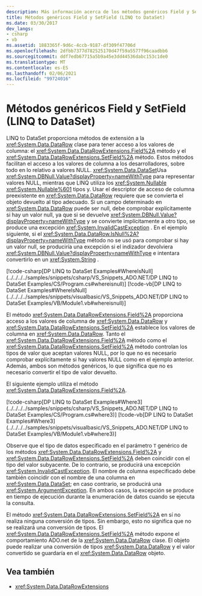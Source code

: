 ```yaml
---
description: Más información acerca de los métodos genéricos Field y SetField (LINQ to DataSet)
title: Métodos genéricos Field y SetField (LINQ to DataSet)
ms.date: 03/30/2017
dev_langs:
- csharp
- vb
ms.assetid: 1883365f-9d6c-4ccb-9187-df309f47706d
ms.openlocfilehash: 2dfbb7377d782525170d47f59a5577f96caadbb6
ms.sourcegitcommit: ddf7edb67715a5b9a45e3dd44536dabc153c1de0
ms.translationtype: MT
ms.contentlocale: es-ES
ms.lasthandoff: 02/06/2021
ms.locfileid: "99724016"
---
```

# <a name="generic-field-and-setfield-methods-linq-to-dataset"></a>Métodos genéricos Field y SetField (LINQ to DataSet)

LINQ to DataSet proporciona métodos de extensión a la <xref:System.Data.DataRow> clase para tener acceso a los valores de columna: el <xref:System.Data.DataRowExtensions.Field%2A> método y el <xref:System.Data.DataRowExtensions.SetField%2A> método. Estos métodos facilitan el acceso a los valores de columna a los desarrolladores, sobre todo en lo relativo a valores NULL. <xref:System.Data.DataSet>Usa <xref:System.DBNull.Value?displayProperty=nameWithType> para representar valores NULL, mientras que LINQ utiliza los <xref:System.Nullable> <xref:System.Nullable%601> tipos y. Usar el descriptor de acceso de columna preexistente en <xref:System.Data.DataRow> requiere que se convierta el objeto devuelto al tipo adecuado. Si un campo determinado en <xref:System.Data.DataRow> puede ser null, debe comprobar explícitamente si hay un valor null, ya que si se devuelve <xref:System.DBNull.Value?displayProperty=nameWithType> y se convierte implícitamente a otro tipo, se produce una excepción <xref:System.InvalidCastException> . En el ejemplo siguiente, si el <xref:System.Data.DataRow.IsNull%2A?displayProperty=nameWithType> método no se usó para comprobar si hay un valor null, se produciría una excepción si el indizador devolviera <xref:System.DBNull.Value?displayProperty=nameWithType> e intentara convertirlo en un <xref:System.String> .  
  
 [!code-csharp[DP LINQ to DataSet Examples#WhereIsNull](../../../../samples/snippets/csharp/VS_Snippets_ADO.NET/DP LINQ to DataSet Examples/CS/Program.cs#whereisnull)]
 [!code-vb[DP LINQ to DataSet Examples#WhereIsNull](../../../../samples/snippets/visualbasic/VS_Snippets_ADO.NET/DP LINQ to DataSet Examples/VB/Module1.vb#whereisnull)]  
  
 El método <xref:System.Data.DataRowExtensions.Field%2A> proporciona acceso a los valores de columna de <xref:System.Data.DataRow> y <xref:System.Data.DataRowExtensions.SetField%2A> establece los valores de columna en <xref:System.Data.DataRow>. Tanto el <xref:System.Data.DataRowExtensions.Field%2A> método como el <xref:System.Data.DataRowExtensions.SetField%2A> método controlan los tipos de valor que aceptan valores NULL, por lo que no es necesario comprobar explícitamente si hay valores NULL como en el ejemplo anterior. Además, ambos son métodos genéricos, lo que significa que no es necesario convertir el tipo de valor devuelto.  
  
 El siguiente ejemplo utiliza el método <xref:System.Data.DataRowExtensions.Field%2A>.  
  
 [!code-csharp[DP LINQ to DataSet Examples#Where3](../../../../samples/snippets/csharp/VS_Snippets_ADO.NET/DP LINQ to DataSet Examples/CS/Program.cs#where3)]
 [!code-vb[DP LINQ to DataSet Examples#Where3](../../../../samples/snippets/visualbasic/VS_Snippets_ADO.NET/DP LINQ to DataSet Examples/VB/Module1.vb#where3)]  
  
 Observe que el tipo de datos especificado en el parámetro `T` genérico de los métodos <xref:System.Data.DataRowExtensions.Field%2A> y <xref:System.Data.DataRowExtensions.SetField%2A> deben coincidir con el tipo del valor subyacente. De lo contrario, se producirá una excepción <xref:System.InvalidCastException>. El nombre de columna especificado debe también coincidir con el nombre de una columna en <xref:System.Data.DataSet>; en caso contrario, se producirá una <xref:System.ArgumentException>. En ambos casos, la excepción se produce en tiempo de ejecución durante la enumeración de datos cuando se ejecuta la consulta.  
  
 El método <xref:System.Data.DataRowExtensions.SetField%2A> en sí no realiza ninguna conversión de tipos. Sin embargo, esto no significa que no se realizará una conversión de tipos. El <xref:System.Data.DataRowExtensions.SetField%2A> método expone el comportamiento ADO.net de la <xref:System.Data.DataRow> clase. El objeto puede realizar una conversión de tipos <xref:System.Data.DataRow> y el valor convertido se guardaría en el <xref:System.Data.DataRow> objeto.  
  
## <a name="see-also"></a>Vea también

- <xref:System.Data.DataRowExtensions>
